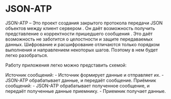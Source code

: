 JSON-ATP
========
JSON-ATP – Это проект создания закрытого протокола передачи JSON объектов между клиент сервером .
  Он даёт возможность получить представление о корректности пришедшего сообщения .
Это даёт возможность не заботится о целостности и защите передаваемых данных.
Шифрование и расшифрование отличаются только порядком выполнения и направлением некоторых шагов.
Поэтому в нем будет легко разобраться.

 Работу приложения легко можно представить схемой:
 
 Источник сообщений:
    - Источник формирует данные и отправляет их.
    - JSON-ATP обрабатывает данные, и передаёт сообщение.
 Приёмник сообщений:
    - JSON-ATP обрабатывает полученное сообщение, и передаёт полученные данные приемнику.
    - Приемник получает данные.
